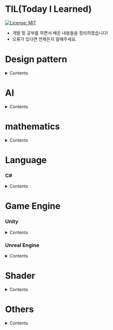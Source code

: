 TIL(Today I Learned)
========================
[![License: MIT](https://img.shields.io/badge/License-MIT-yellow.svg)](https://opensource.org/licenses/MIT)
* 개발 및 공부를 하면서 배운 내용들을 정리하였습니다!
* 오류가 있다면 언제든지 말해주세요.

Design pattern
===
<details>
  <summary> Contents </summary>
  
<br>  
 
**[게임 프로그래밍 패턴](https://www.hanbit.co.kr/store/books/look.php?p_code=B4342659595)을 보고 정리한 내용입니다.**  
**책 내용을 정리한 것이므로 Private repository 에 저장되어 있습니다.**   
  
### Singleton Pattern⭐
[Singleton Pattern(싱글톤 패턴)](https://github.com/LeeKangW/Private_Game-Developer_Document/blob/main/Desgin%20Pattern/Singleton%20Pattern.md)

### Command Pattern ⭐
[Command Pattern(명령 패턴)](https://github.com/LeeKangW/Private_Game-Developer_Document/blob/main/Desgin%20Pattern/Command%20Pattern.md)   

### State Pattern ⭐
[State Pattern(상태 패턴)](https://github.com/LeeKangW/Private_Game-Developer_Document/blob/main/Desgin%20Pattern/State%20Pattern.md)   

### Flyweight Pattern
[Flyweight Pattern(경량 패턴)](https://github.com/LeeKangW/Private_Game-Developer_Document/blob/main/Desgin%20Pattern/Flyweight%20Pattern.md)

### Component Pattern

### observer pattern ⭐
[Observer Pattern(관찰자 패턴)](https://github.com/LeeKangW/Private_Game-Developer_Document/blob/main/Desgin%20Pattern/Observer%20Pattern.md)   

</details>


AI
===
<details>
  <summary> Contents </summary>
    
<br>

[1. FSM(Finite State Machine)](AI/FSM.md)   
[2. HFSM](AI/HFSM.md)   
[3. Behavior Tree](AI/Behavior_Tree.md)   

</details>

mathematics
===
<details>
  <summary> Contents </summary>

### Vector  
[1.Vector란?](/Vector/What-is-a-Vector.md)  
  
</details>

Language
===
### C#
<details>
  <summary> Contents </summary>

#### 숫자 서식
[1. 표준 숫자 서식 문자열](https://docs.microsoft.com/ko-kr/dotnet/standard/base-types/standard-numeric-format-strings)  
[2. 사용자 지정 숫자 서식 문자열](https://github.com/LeeKangW/Game_Developer_Document/blob/main/C%23/%EC%82%AC%EC%9A%A9%EC%9E%90-%EC%A7%80%EC%A0%95-%EC%88%AB%EC%9E%90-%EC%84%9C%EC%8B%9D.md)

#### 날짜 및 시간 서식
[1. 표준 날짜 및 시간 서식 문자열](https://docs.microsoft.com/ko-kr/dotnet/standard/base-types/standard-date-and-time-format-strings)  
[2. 사용자 지정 날짜 및 시간 서식 문자열](https://docs.microsoft.com/ko-kr/dotnet/standard/base-types/custom-date-and-time-format-strings)

#### 메모리 관리 ⭐
[1. Strong Reference 와 Weak Reference](https://github.com/LeeKangW/Game_Developer_Document/blob/main/C%23/Strong_Reference_%EC%99%80_Weak_Reference.md)   
[2. Class 와 Struct 차이](https://github.com/LeeKangW/Game_Developer_Document/blob/main/C%23/Class%20%EC%99%80%20Struct%20%EC%B0%A8%EC%9D%B4.md)

#### Garbage Collection
[1. Garbage Collection 개념 및 작동 원리](https://github.com/LeeKangW/Game_Developer_Document/blob/main/C%23/Garbage%20Collection.md)   
[2. Generational Garbage Collection](https://github.com/LeeKangW/Game_Developer_Document/blob/main/C%23/Generational%20%20Garbage%20Collection.md)   
[3. Garbage Collection을 인지한 효율적인 코드 작성법](https://github.com/LeeKangW/Game_Developer_Document/blob/main/C%23/Garbage%20Collection%EC%9D%84%20%EC%9D%B8%EC%A7%80%ED%95%9C%20%ED%9A%A8%EC%9C%A8%EC%A0%81%EC%9D%B8%20%EC%BD%94%EB%93%9C%20%EC%9E%91%EC%84%B1%EB%B2%95.md)

#### Delegate 와 Event의 차이 ⭐
[Delegate 와 Event 차이](https://github.com/LeeKangW/Game_Developer_Document/blob/main/C%23/Event%20%EC%99%80%20Delegate%20%EC%B0%A8%EC%9D%B4.md)

</details>

Game Engine
===
### Unity
<details>
  <summary> Contents </summary>

<br>

[Unity Blog 링크](https://blog.unity.com/kr) -> 각종 Unity 정보를 얻을 수 있음

### Unity에서 지원하는 기능
[1. Unity blog - Input System](https://blog.unity.com/kr/technology/introducing-the-new-input-system)

#### 연산
[1. Vector 와 Quaternion 연산](/Unity/Vector-와-Quaternion의-연산.md) 

#### 3인칭 RPG 게임 만들면서 정리한 내용
[1. 3인칭 RPG 게임 내 캐릭터 움직임 구현 방법](https://github.com/LeeKangW/Game_Developer_Document/blob/main/Unity/RPG%20%EA%B0%9C%EB%B0%9C/3%EC%9D%B8%EC%B9%AD%20%EC%BA%90%EB%A6%AD%ED%84%B0%20%EC%9B%80%EC%A7%81%EC%9E%84%EC%97%90%20%EB%8C%80%ED%95%9C%20%EC%A0%95%EB%A6%AC.md)  
[2. 캐릭터 콤보 공격 구현 방법](https://github.com/LeeKangW/Game_Developer_Document/blob/main/Unity/RPG%20%EA%B0%9C%EB%B0%9C/%EC%BA%90%EB%A6%AD%ED%84%B0%20%EC%BD%A4%EB%B3%B4%20%EA%B3%B5%EA%B2%A9%20%EA%B5%AC%ED%98%84%20%EB%B0%A9%EB%B2%95.md)   
[3. "상태 패턴"을 이용한 캐릭터 움직임 구현 방법](https://github.com/LeeKangW/Game_Developer_Document/blob/main/Unity/RPG%20%EA%B0%9C%EB%B0%9C/%22%EC%83%81%ED%83%9C%20%ED%8C%A8%ED%84%B4%22%EC%9D%84%20%EC%9D%B4%EC%9A%A9%ED%95%9C%20%EC%BA%90%EB%A6%AD%ED%84%B0%20%EC%9B%80%EC%A7%81%EC%9E%84%20%EA%B5%AC%ED%98%84.md)   
[4. 캐릭터 공격 시스템 및 데미지 적용 구현 방법](https://github.com/LeeKangW/Game_Developer_Document/blob/main/Unity/RPG%20%EA%B0%9C%EB%B0%9C/%EA%B3%B5%EA%B2%A9%20%ED%8C%90%EC%A0%95%20%EB%B0%8F%20%EB%8D%B0%EB%AF%B8%EC%A7%80%20%EC%8B%9C%EC%8A%A4%ED%85%9C%20%EA%B0%9C%EB%B0%9C.md)   
[5. 캐릭터 Foot IK 구현](https://github.com/LeeKangW/Game_Developer_Document/blob/main/Unity/RPG%20%EA%B0%9C%EB%B0%9C/%EC%BA%90%EB%A6%AD%ED%84%B0%20Foot%20IK%20%EC%A0%81%EC%9A%A9%ED%95%98%EA%B8%B0.md)   

### Rendering Pipeline
[Rendering Pipeline](https://github.com/LeeKangW/Game_Developer_Document/blob/main/Unity/Rendering%20Pipeline.md)

### 최적화 ⭐
[1. Batch, Draw Call, SetPass](https://github.com/LeeKangW/Game_Developer_Document/blob/main/Unity/Batch,%20Draw%20Call,%20SetPass.md)

### 알아 두면 좋은 내용들 ⭐
[1. N초 동안 특정 작업을 진행하는 메소드 구현](https://github.com/LeeKangW/Game_Developer_Document/blob/main/Unity/N%EC%B4%88%20%EB%8F%99%EC%95%88%20%ED%8A%B9%EC%A0%95%20%EC%9E%91%EC%97%85%EC%9D%84%20%ED%95%98%EB%8A%94%20%EA%B8%B0%EB%8A%A5%20%EB%A7%8C%EB%93%9C%EB%8A%94%20%EB%B2%95.md)   

</details>


### Unreal Engine

<details>
  <summary> Contents </summary>

## UE4
[Unity 개발자를 위한 언리얼 엔진 4](https://docs.unrealengine.com/4.27/ko/Basics/UnrealEngineForUnityDevs/)  

[1. Level Blueprint](https://github.com/LeeKangW/Game_Developer_Document/blob/main/Unreal%20Engine/1.%20Level%20Blueprint.md)  
[2. Class 구조 (Object, Actor, Pawn, Character)](https://github.com/LeeKangW/Game_Developer_Document/blob/main/Unreal%20Engine/2.%20UE4%20Class%20%EA%B5%AC%EC%A1%B0.md)    
[3. 리플렉션(Reflection)](https://github.com/LeeKangW/Game_Developer_Document/blob/main/Unreal%20Engine/3.%20%EB%A6%AC%ED%94%8C%EB%A0%89%EC%85%98(Reflection).md)  
[3-1. Property System](https://github.com/LeeKangW/Game_Developer_Document/blob/main/Unreal%20Engine/3-1.%20Property%20System.md)  
[3-2. 언리얼 엔진의 Garbage Collection](https://github.com/LeeKangW/Game_Developer_Document/blob/main/Unreal%20Engine/3-2.%20%EC%96%B8%EB%A6%AC%EC%96%BC%20%EC%97%94%EC%A7%84%EC%9D%98%20Garbage%20Collection.md)  
  
### Actor  
[4. Actor란?](https://github.com/LeeKangW/Game_Developer_Document/blob/main/Unreal%20Engine/4.%20Actor%EB%9E%80.md)  
[4-1. Actor 생성하기](https://github.com/LeeKangW/Game_Developer_Document/blob/main/Unreal%20Engine/4-1.%20%EC%95%A1%ED%84%B0%20%EC%83%9D%EC%84%B1%ED%95%98%EA%B8%B0.md)  
[4-2. C++을 이용하여 Static Mesh 추가해보기](https://github.com/LeeKangW/Game_Developer_Document/blob/main/Unreal%20Engine/4-2.%20C%2B%2B%EB%A1%9C%20%EC%95%A1%ED%84%B0%EC%97%90%20Static%20Mesh%20%EC%B6%94%EA%B0%80%ED%95%98%EA%B8%B0.md)  
[4-3. FVector를 사용해 변수를 생성해서 조작해보기](https://github.com/LeeKangW/Game_Developer_Document/blob/main/Unreal%20Engine/4-3.%20FVector%EB%A5%BC%20%EC%82%AC%EC%9A%A9%ED%95%B4%20%EB%B3%80%EC%88%98%EB%A5%BC%20%EC%83%9D%EC%84%B1%ED%95%B4%EC%84%9C%20%EC%A1%B0%EC%9E%91%ED%95%B4%EB%B3%B4%EA%B8%B0.md)  
  
### Collision
[5. Collision 사용법](https://docs.unrealengine.com/4.26/ko/InteractiveExperiences/Physics/Collision/)  
[6. Sweeping](https://github.com/LeeKangW/Game_Developer_Document/blob/main/Unreal%20Engine/6.%20Sweeping.md)  
  
### 필요없는 C++ 파일 삭제하는 방법
[7. 필요없는 C++ 파일 삭제하는 방법](https://github.com/LeeKangW/Game_Developer_Document/blob/main/Unreal%20Engine/7.%20%ED%95%84%EC%9A%94%20%EC%97%86%EB%8A%94%20C%2B%2B%20%ED%81%B4%EB%9E%98%EC%8A%A4%20%EC%82%AD%EC%A0%9C%ED%95%98%EA%B8%B0.md)  
  
### Pawn
[8. Pawn 이란?](https://github.com/LeeKangW/Game_Developer_Document/blob/main/Unreal%20Engine/8.%20Pawn%20%EC%9D%B4%EB%9E%80%3F.md)  
[9. 키 입력을 통해 Pawn 객체를 움직여보자](https://github.com/LeeKangW/Game_Developer_Document/blob/main/Unreal%20Engine/9.%20%ED%82%A4%20%EC%9E%85%EB%A0%A5%EC%9D%84%20%ED%86%B5%ED%95%B4%20Pawn%20%EA%B0%9D%EC%B2%B4%EB%A5%BC%20%EC%9B%80%EC%A7%81%EC%97%AC%EB%B3%B4%EC%9E%90.md)  
[10. Movement Component](https://github.com/LeeKangW/Game_Developer_Document/blob/main/Unreal%20Engine/10.%20Movement%20Component.md)  
  
### Character
[11.  RPG 게임 기반 캐릭터 움직임 구현](https://github.com/LeeKangW/Game_Developer_Document/blob/main/Unreal%20Engine/11.%20RPG%20%EA%B2%8C%EC%9E%84%20%EA%B8%B0%EB%B0%98%20%EC%BA%90%EB%A6%AD%ED%84%B0%20%EC%9B%80%EC%A7%81%EC%9E%84%20%EA%B5%AC%ED%98%84.md)  
[12. 카메라 회전 및 회전 방향으로 이동 구현](https://github.com/LeeKangW/Game_Developer_Document/blob/main/Unreal%20Engine/12.%20%EC%B9%B4%EB%A9%94%EB%9D%BC%20%ED%9A%8C%EC%A0%84%20%EB%B0%8F%20%ED%9A%8C%EC%A0%84%20%EB%B0%A9%ED%96%A5%EC%9C%BC%EB%A1%9C%20%EC%9D%B4%EB%8F%99%20%EA%B5%AC%ED%98%84.md)  
  
### Animation
[13. Animation을 연결해보자!](https://github.com/LeeKangW/Game_Developer_Document/blob/main/Unreal%20Engine/13.%20Animation%EC%9D%84%20%EC%97%B0%EA%B2%B0%ED%95%B4%EB%B3%B4%EC%9E%90!.md)  
[14. Animation Montage를 사용하여 콤보 공격을 구현해보자!](https://github.com/LeeKangW/TIL/blob/main/Unreal%20Engine/14.%20Animation%20Montage%EB%A5%BC%20%EC%82%AC%EC%9A%A9%ED%95%98%EC%97%AC%20%EC%BD%A4%EB%B3%B4%20%EA%B3%B5%EA%B2%A9%EC%9D%84%20%EA%B5%AC%ED%98%84%ED%95%B4%EB%B3%B4%EC%9E%90!.md)  
  
### Socket
[15. Skeletal Mesh Socket을 이용한 무기 장착](https://github.com/LeeKangW/TIL/blob/main/Unreal%20Engine/15.%20Skeletal%20Mesh%20Socket%EC%9D%84%20%EC%9D%B4%EC%9A%A9%ED%95%9C%20%EB%AC%B4%EA%B8%B0%20%EC%9E%A5%EC%B0%A9.md)  
 
### Weapon Trail
[16. Weapon Trail](https://github.com/LeeKangW/TIL/blob/main/Unreal%20Engine/16.%20Weapon%20Trail.md)  
  
### UMG
[17.  UMG를 이용한 체력바(Health Bar) 만들기](https://github.com/LeeKangW/TIL/blob/main/Unreal%20Engine/17.%20%20UMG%EB%A5%BC%20%EC%9D%B4%EC%9A%A9%ED%95%9C%20%EC%B2%B4%EB%A0%A5%EB%B0%94(Health%20Bar)%20%EB%A7%8C%EB%93%A4%EA%B8%B0.md)  
  

</details>


Shader
===

<details>
  <summary> Contents </summary>

### Shader의 개념 
**[유니티 쉐이더 스타트업](https://vielbooks.com/235)을 보고 정리한 내용입니다.**  
**책 내용을 정리한 것이므로 Private repository 에 저장되어 있습니다.**   

[0. 쉐이더란 무엇인가?](https://github.com/LeeKangW/Unity_Shader_Study/blob/main/%EC%B1%85%20%EC%A0%95%EB%A6%AC/0.%20%EC%89%90%EC%9D%B4%EB%8D%94%EB%9E%80%20%EB%AC%B4%EC%97%87%EC%9D%B8%EA%B0%80.md)<br/>
[1. 렌더링 파이프라인](https://github.com/LeeKangW/Unity_Shader_Project/blob/main/%EC%B1%85%20%EC%A0%95%EB%A6%AC/0-1.%20%EB%A0%8C%EB%8D%94%EB%A7%81%20%ED%8C%8C%EC%9D%B4%ED%94%84%EB%9D%BC%EC%9D%B8.md)  
[2. UV란 무엇인가](https://github.com/LeeKangW/Unity_Shader_Study/blob/main/%EC%B1%85%20%EC%A0%95%EB%A6%AC/UV%EB%9E%80%20%EB%AC%B4%EC%97%87%EC%9D%B8%EA%B0%80.md)  
[3. 디지털 라이팅의 이론](https://github.com/LeeKangW/Unity_Shader_Study/blob/main/%EC%B1%85%20%EC%A0%95%EB%A6%AC/3.%20%EB%94%94%EC%A7%80%ED%84%B8%20%EB%9D%BC%EC%9D%B4%ED%8C%85%EC%9D%98%20%EC%9D%B4%EB%A1%A0.md)  
<br>

## Unity Shader
[1. Unity Shader 작성 요령](https://github.com/LeeKangW/Unity_Shader_Project/blob/main/%EC%B1%85%20%EC%A0%95%EB%A6%AC/Unity/1.%20%EC%9C%A0%EB%8B%88%ED%8B%B0%20%EC%89%90%EC%9D%B4%EB%8D%94%EC%9D%98%20%EC%9E%91%EC%84%B1%20%EC%9A%94%EB%A0%B9.md)   
[2. surface Shader 적용 및 코드 작성법 설명](https://github.com/LeeKangW/Unity_Shader_Study/blob/main/%EC%B1%85%20%EC%A0%95%EB%A6%AC/Unity/2.%20surface%20Shader%20%20%EC%A0%81%EC%9A%A9%20%EB%B0%8F%20%EC%BD%94%EB%93%9C%20%EC%9E%91%EC%84%B1%EB%B2%95%20%EC%84%A4%EB%AA%85.md)   
[3. 색상 표현하기](https://github.com/LeeKangW/Unity_Shader_Study/blob/main/%EC%B1%85%20%EC%A0%95%EB%A6%AC/Unity/3.%20%EC%83%89%EC%83%81%20%EC%B6%9C%EB%A0%A5%ED%95%98%EA%B8%B0.md)  
[4. Surface Shader를 이용한 텍스쳐 제어](https://github.com/LeeKangW/Unity_Shader_Study/blob/main/%EC%B1%85%20%EC%A0%95%EB%A6%AC/Unity/4.%20Surface%20Shader%EB%A5%BC%20%EC%9D%B4%EC%9A%A9%ED%95%9C%20%ED%85%8D%EC%8A%A4%EC%B3%90%20%EC%A0%9C%EC%96%B4.md)  
<br>
[5. UV 이용하기](https://github.com/LeeKangW/Unity_Shader_Study/blob/main/%EC%B1%85%20%EC%A0%95%EB%A6%AC/Unity/5-0.%20UV%20%EC%9D%B4%EC%9A%A9%ED%95%98%EA%B8%B0.md)  
[5-1. UV를 이용해 불 이펙트 만들어보기](https://github.com/LeeKangW/Unity_Shader_Study/blob/main/%EC%B1%85%20%EC%A0%95%EB%A6%AC/Unity/5-1.%20UV%EB%A5%BC%20%EC%9D%B4%EC%9A%A9%ED%95%B4%20%EB%B6%88%20%EC%9D%B4%ED%8E%99%ED%8A%B8%20%EB%A7%8C%EB%93%A4%EA%B8%B0.md)  
<br>
[6. Vertex 컬러 이용하기](https://github.com/LeeKangW/Unity_Shader_Study/blob/main/%EC%B1%85%20%EC%A0%95%EB%A6%AC/Unity/6-0.%20Vertex%20%EC%BB%AC%EB%9F%AC%20%EC%9D%B4%EC%9A%A9%ED%95%98%EA%B8%B0.md)  
[6-1. Vertex Color를 이용해 마스킹 기능을 이용해보기](https://github.com/LeeKangW/Unity_Shader_Study/blob/main/%EC%B1%85%20%EC%A0%95%EB%A6%AC/Unity/6-1.%20Vertex%20Color%EB%A5%BC%20%EB%A7%88%EC%8A%A4%ED%82%B9%20%EA%B8%B0%EB%8A%A5%EC%9C%BC%EB%A1%9C%20%EC%82%AC%EC%9A%A9%ED%95%B4%EB%B3%B4%EA%B8%B0.md)  
<br>
### SurfaceOutputStandard 사용하기  
[7-1. Metallic 과 Smoothness](https://github.com/LeeKangW/Unity_Shader_Study/blob/main/%EC%B1%85%20%EC%A0%95%EB%A6%AC/Unity/7-1.%20Metallic%20%EA%B3%BC%20Smoothness.md)  
[7-2. NormalMap 적용하기](https://github.com/LeeKangW/Unity_Shader_Study/blob/main/%EC%B1%85%20%EC%A0%95%EB%A6%AC/Unity/7-2.%20NormalMap.md)  
[7-3. Occlusion(오클루젼)](https://github.com/LeeKangW/Unity_Shader_Study/blob/main/%EC%B1%85%20%EC%A0%95%EB%A6%AC/Unity/7-3.%20Occlusion(%EC%98%A4%ED%81%B4%EB%A3%A8%EC%A0%BC).md)  
[7-4. 6번 내용 업그레이드 시켜 보기](https://github.com/LeeKangW/Unity_Shader_Study/blob/main/%EC%B1%85%20%EC%A0%95%EB%A6%AC/Unity/7-4.%206%EB%B2%88%20%EB%82%B4%EC%9A%A9%20%EC%97%85%EA%B7%B8%EB%A0%88%EC%9D%B4%EB%93%9C%20%EC%8B%9C%EC%BC%9C%20%EB%B3%B4%EA%B8%B0.md)  
  
### 유니티에 내장된 라이팅 구조인 `Lambert(램버트)` 와 `Blinn Phong(블린 퐁)` 사용하기
[8. 유니티에 내장된 라이팅 구조 설명](https://github.com/LeeKangW/Unity_Shader_Study/blob/main/%EC%B1%85%20%EC%A0%95%EB%A6%AC/Unity/8.%20%EC%9C%A0%EB%8B%88%ED%8B%B0%EC%97%90%20%EB%82%B4%EC%9E%A5%EB%90%9C%20%EB%9D%BC%EC%9D%B4%ED%8C%85%20%EA%B5%AC%EC%A1%B0.md)  
[8-1. Lambert(램버트)라이팅 만들기](https://github.com/LeeKangW/Unity_Shader_Study/blob/main/%EC%B1%85%20%EC%A0%95%EB%A6%AC/Unity/8-1.%20Lambert(%EB%9E%A8%EB%B2%84%ED%8A%B8)%EB%9D%BC%EC%9D%B4%ED%8C%85%20%EB%A7%8C%EB%93%A4%EA%B8%B0.md)  
[8-2. Blinn-Phong(블린-퐁) 라이팅 만들기](https://github.com/LeeKangW/Unity_Shader_Study/blob/main/%EC%B1%85%20%EC%A0%95%EB%A6%AC/Unity/8-2.%20Blinn-Phong(%EB%B8%94%EB%A6%B0-%ED%90%81)%20%EB%9D%BC%EC%9D%B4%ED%8C%85%20%EB%A7%8C%EB%93%A4%EA%B8%B0.md)  
<br>
  
### 커스텀 라이트 만들기
[9. 커스텀 라이트 기본형 만들기](https://github.com/LeeKangW/Unity_Shader_Study/blob/main/%EC%B1%85%20%EC%A0%95%EB%A6%AC/Unity/9.%20%EC%BB%A4%EC%8A%A4%ED%85%80%20%EB%9D%BC%EC%9D%B4%ED%8A%B8%20%EA%B8%B0%EB%B3%B8%ED%98%95%20%EB%A7%8C%EB%93%A4%EA%B8%B0.md)   
[9-1. Lambert 라이트 연산 만들기](https://github.com/LeeKangW/Unity_Shader_Study/blob/main/%EC%B1%85%20%EC%A0%95%EB%A6%AC/Unity/9-1.%20Lambert%20%EB%9D%BC%EC%9D%B4%ED%8A%B8%20%EC%97%B0%EC%82%B0%20%EB%A7%8C%EB%93%A4%EA%B8%B0.md)  

</details>

Others
===
<details>
  <summary> Contents </summary>
  
### 메모리 누수
[메모리 누수 방지 방법](https://github.com/LeeKangW/Game_Developer_Document/blob/main/Unity/%EB%A9%94%EB%AA%A8%EB%A6%AC%20%EB%88%84%EC%88%98%20%EB%B0%A9%EC%A7%80%EB%B2%95.md)
  
</details>
